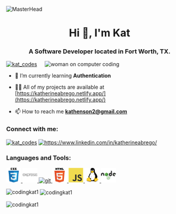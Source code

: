 ![MasterHead](https://thumbs.gfycat.com/ColorlessBitesizedKob-max-1mb.gif)
<h1 align="center">Hi 👋, I'm Kat</h1>
<h3 align="center">A Software Developer located in Fort Worth, TX.</h3>
<img align="right" alt="woman on computer coding" width="400" src="https://images.squarespace-cdn.com/content/v1/5f402a9d4e121b7f850b4374/1598040805419-QIEZIF4KLQAPB0VV6B58/App-Developer.gif">

<p align="left"> <a href="https://twitter.com/kat_codes" target="blank"><img src="https://img.shields.io/twitter/follow/kat_codes?logo=twitter&style=for-the-badge" alt="kat_codes" /></a> </p>

- 🌱 I’m currently learning **Authentication**

- 👨‍💻 All of my projects are available at [https://katherineabrego.netlify.app/](https://katherineabrego.netlify.app/)

- 📫 How to reach me **kathenson2@gmail.com**

<h3 align="left">Connect with me:</h3>
<p align="left">
<a href="https://twitter.com/kat_codes" target="blank"><img align="center" src="https://raw.githubusercontent.com/rahuldkjain/github-profile-readme-generator/master/src/images/icons/Social/twitter.svg" alt="kat_codes" height="30" width="40" /></a>
<a href="https://linkedin.com/in/https://www.linkedin.com/in/katherineabrego/" target="blank"><img align="center" src="https://raw.githubusercontent.com/rahuldkjain/github-profile-readme-generator/master/src/images/icons/Social/linked-in-alt.svg" alt="https://www.linkedin.com/in/katherineabrego/" height="30" width="40" /></a>
</p>

<h3 align="left">Languages and Tools:</h3>
<p align="left"> <a href="https://www.w3schools.com/css/" target="_blank" rel="noreferrer"> <img src="https://raw.githubusercontent.com/devicons/devicon/master/icons/css3/css3-original-wordmark.svg" alt="css3" width="40" height="40"/> </a> <a href="https://expressjs.com" target="_blank" rel="noreferrer"> <img src="https://raw.githubusercontent.com/devicons/devicon/master/icons/express/express-original-wordmark.svg" alt="express" width="40" height="40"/> </a> <a href="https://git-scm.com/" target="_blank" rel="noreferrer"> <img src="https://www.vectorlogo.zone/logos/git-scm/git-scm-icon.svg" alt="git" width="40" height="40"/> </a> <a href="https://www.w3.org/html/" target="_blank" rel="noreferrer"> <img src="https://raw.githubusercontent.com/devicons/devicon/master/icons/html5/html5-original-wordmark.svg" alt="html5" width="40" height="40"/> </a> <a href="https://developer.mozilla.org/en-US/docs/Web/JavaScript" target="_blank" rel="noreferrer"> <img src="https://raw.githubusercontent.com/devicons/devicon/master/icons/javascript/javascript-original.svg" alt="javascript" width="40" height="40"/> </a> <a href="https://www.linux.org/" target="_blank" rel="noreferrer"> <img src="https://raw.githubusercontent.com/devicons/devicon/master/icons/linux/linux-original.svg" alt="linux" width="40" height="40"/> </a> <a href="https://nodejs.org" target="_blank" rel="noreferrer"> <img src="https://raw.githubusercontent.com/devicons/devicon/master/icons/nodejs/nodejs-original-wordmark.svg" alt="nodejs" width="40" height="40"/> </a> </p>

<p><img align="left" src="https://github-readme-stats.vercel.app/api/top-langs?username=codingkat1&show_icons=true&locale=en&layout=compact" alt="codingkat1" /></p>

<p>&nbsp;<img align="center" src="https://github-readme-stats.vercel.app/api?username=codingkat1&show_icons=true&locale=en" alt="codingkat1" /></p>

<p><img align="center" src="https://github-readme-streak-stats.herokuapp.com/?user=codingkat1&" alt="codingkat1" /></p>
